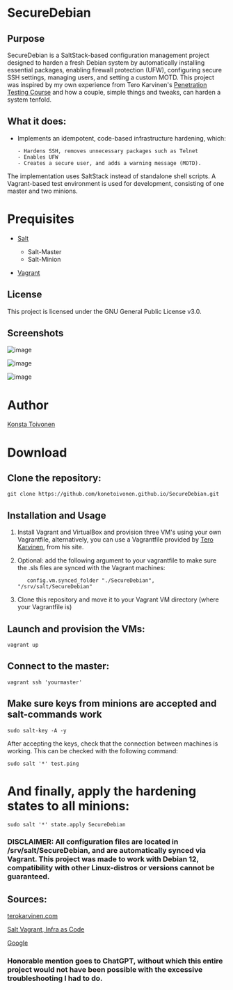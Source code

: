 # SecureDebian
## Purpose
SecureDebian is a SaltStack-based configuration management project designed to harden a fresh Debian system by automatically installing essential packages, enabling firewall protection (UFW), configuring secure SSH settings, managing users, and setting a custom MOTD. This project was inspired by my own experience from Tero Karvinen's [Penetration Testing Course](https://terokarvinen.com/tunkeutumistestaus/) and how a couple, simple things and tweaks, can harden a system tenfold.

## What it does:


- Implements an idempotent, code-based infrastructure hardening, which:

      - Hardens SSH, removes unnecessary packages such as Telnet
      - Enables UFW
      - Creates a secure user, and adds a warning message (MOTD).
  
The implementation uses SaltStack instead of standalone shell scripts.
A Vagrant-based test environment is used for development, consisting of one master and two minions.


# Prequisites

- [Salt](https://saltproject.io/)
    - Salt-Master
    - Salt-Minion

- [Vagrant](https://developer.hashicorp.com/vagrant)

## License
This project is licensed under the GNU General Public License v3.0.

## Screenshots

![image](https://github.com/user-attachments/assets/98b89187-8655-4125-94f5-9df16fe02fc5)

![image](https://github.com/user-attachments/assets/50669e95-7781-4afb-84e5-393d0bd25e59)

![image](https://github.com/user-attachments/assets/2a3a53b9-a8b6-4cd6-a977-d13a256504f0)


# Author
[Konsta Toivonen](https://github.com/konetoivonen)

# Download
## Clone the repository:

    git clone https://github.com/konetoivonen.github.io/SecureDebian.git
    
## Installation and Usage
1. Install Vagrant and VirtualBox and provision three VM's using your own Vagrantfile, alternatively, you can use a Vagrantfile provided by [Tero Karvinen](https://terokarvinen.com/2023/salt-vagrant/#infra-as-code---your-wishes-as-a-text-file), from his site.
2. Optional: add the following argument to your vagrantfile to make sure the .sls files are synced with the Vagrant machines:

          config.vm.synced_folder "./SecureDebian", "/srv/salt/SecureDebian"

3. Clone this repository and move it to your Vagrant VM directory (where your Vagrantfile is)

## Launch and provision the VMs:

    vagrant up
    
## Connect to the master:

    vagrant ssh 'yourmaster'

## Make sure keys from minions are accepted and salt-commands work

    sudo salt-key -A -y
After accepting the keys, check that the connection between machines is working. This can be checked with the following command:

    sudo salt '*' test.ping
    
# And finally, apply the hardening states to all minions:

    sudo salt '*' state.apply SecureDebian

### DISCLAIMER: All configuration files are located in /srv/salt/SecureDebian, and are automatically synced via Vagrant. This project was made to work with Debian 12, compatibility with other Linux-distros or versions cannot be guaranteed.

## Sources:

[terokarvinen.com](https://terokarvinen.com/palvelinten-hallinta/)

[Salt Vagrant, Infra as Code](https://terokarvinen.com/2023/salt-vagrant/#infra-as-code---your-wishes-as-a-text-file)

[Google](google.com)

### Honorable mention goes to ChatGPT, without which this entire project would not have been possible with the excessive troubleshooting I had to do.

